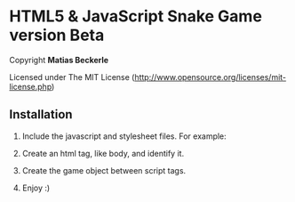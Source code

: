 # HTML5 & JavaScript Snake Game version Beta

Copyright **Matias Beckerle**

Licensed under The MIT License (http://www.opensource.org/licenses/mit-license.php)

## Installation

1) Include the javascript and stylesheet files. For example:

 <link rel="stylesheet" href="css/main.css" type="text/css" />  
 <script src="js/snake.js"></script>

2) Create an html tag, like body, and identify it.

 <body id="body"></body>

3) Create the game object between script tags.

 <script type="text/javascript">
	var snake = new SnakeGame('body');
 </script>

4) Enjoy :)